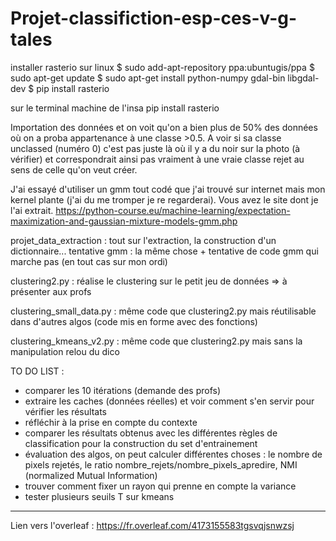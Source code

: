 # Projet-classifiction-esp-ces-v-g-tales
installer rasterio sur linux
$ sudo add-apt-repository ppa:ubuntugis/ppa
$ sudo apt-get update
$ sudo apt-get install python-numpy gdal-bin libgdal-dev
$ pip install rasterio

sur le terminal machine de l'insa
pip install rasterio

Importation des données et on voit qu'on a bien plus de 50% des données où on a proba appartenance à une classe >0.5. A voir si sa classe unclassed (numéro 0) c'est pas juste là où il y a du noir sur la photo (à vérifier) et correspondrait ainsi pas vraiment à une vraie classe rejet au sens de celle qu'on veut créer. 

J'ai essayé d'utiliser un gmm tout codé que j'ai trouvé sur internet mais mon kernel plante (j'ai du me tromper je re regarderai). Vous avez le site dont je l'ai extrait. https://python-course.eu/machine-learning/expectation-maximization-and-gaussian-mixture-models-gmm.php

projet_data_extraction : tout sur l'extraction, la construction d'un dictionnaire... 
tentative gmm : la même chose + tentative de code gmm qui marche pas (en tout cas sur mon ordi)

clustering2.py : réalise le clustering sur le petit jeu de données => à présenter aux profs

clustering_small_data.py : même code que clustering2.py mais réutilisable dans d'autres algos (code mis en forme avec des fonctions)

clustering_kmeans_v2.py : même code que clustering2.py mais sans la manipulation relou du dico

TO DO LIST : 
- comparer les 10 itérations (demande des profs)
- extraire les caches (données réelles) et voir comment s'en servir pour vérifier les résultats 
- réfléchir à la prise en compte du contexte
- comparer les résultats obtenus avec les différentes règles de classification pour la construction du set d'entrainement
- évaluation des algos, on peut calculer différentes choses : le nombre de pixels rejetés, le ratio nombre_rejets/nombre_pixels_apredire, NMI (normalized Mutual Information)
- trouver comment fixer un rayon qui prenne en compte la variance
- tester plusieurs seuils T sur kmeans 

------------------------------------------------------------------------------------------------------------------------------------------ 
Lien vers l'overleaf : https://fr.overleaf.com/4173155583tgsvqjsnwzsj
